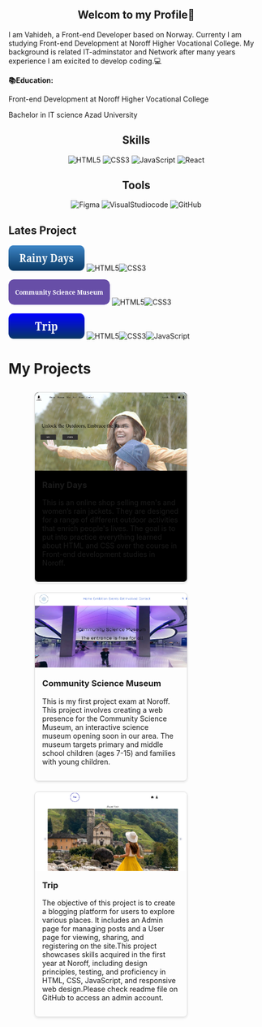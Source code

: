 <div align="center">
 
  ## Welcom to my Profile👋
</div>
 
I am Vahideh, a Front-end Developer based on Norway. Currenty I am studying Front-end Development at Noroff Higher Vocational College. My background is related IT-adminstator and Network after many years experience I am exicited to develop coding.💻
 

 __📚Education:__
 
Front-end Development at Noroff Higher Vocational College

Bachelor in IT science Azad University


<div align="center">

## Skills

![HTML5](https://img.shields.io/badge/html5-%23E34F26.svg?style=for-the-badge&logo=html5&logoColor=white)
![CSS3](https://img.shields.io/badge/css3-%231572B6.svg?style=for-the-badge&logo=css3&logoColor=white)
![JavaScript](https://img.shields.io/badge/javascript-%23323330.svg?style=for-the-badge&logo=javascript&logoColor=%23F7DF1E)
![React](https://img.shields.io/badge/react-%230D4FCE.svg?style=for-the-badge&logo=react&logoColor=white)
  
</div> 

<div align="center">

## Tools

![Figma](https://img.shields.io/badge/Figma-%23194FDB.svg?style=for-the-badge&logo=Figma&logoColor=white)
![VisualStudiocode](https://img.shields.io/badge/VisualStudiocode-%23323330.svg?style=for-the-badge&logo=VisualStudiocode&logoColor=%23194FDB)
![GitHub](https://img.shields.io/badge/github-%23DADDE0.svg?style=for-the-badge&logo=github&logoColor=black)

</div>

<div display="flex";">
 
 ## Lates Project
[<img src="https://github.com/VAbrishamii/VAbrishamii/blob/main/button_rainy-days.png" alt="Icon" width="150" height="50">](https://radiant-peony-d9480c.netlify.app/)  ![HTML5](https://img.shields.io/badge/html5-%23E34F26.svg?style=for-the-badge&logo=html5&logoColor=white)![CSS3](https://img.shields.io/badge/css3-%231572B6.svg?style=for-the-badge&logo=css3&logoColor=white)


[<img src="https://github.com/VAbrishamii/VAbrishamii/blob/main/button_community-science-museum.png" alt="Icon" width="200" height="50">](https://remarkable-sprinkles-138ea8.netlify.app/)  ![HTML5](https://img.shields.io/badge/html5-%23E34F26.svg?style=for-the-badge&logo=html5&logoColor=white)![CSS3](https://img.shields.io/badge/css3-%231572B6.svg?style=for-the-badge&logo=css3&logoColor=white)


[<img src="https://github.com/VAbrishamii/VAbrishamii/blob/main/button_trip.png" alt="Icon" width="150" height="50">](https://splendorous-sundae-6d65a8.netlify.app)   ![HTML5](https://img.shields.io/badge/html5-%23E34F26.svg?style=for-the-badge&logo=html5&logoColor=white)![CSS3](https://img.shields.io/badge/css3-%231572B6.svg?style=for-the-badge&logo=css3&logoColor=white)![JavaScript](https://img.shields.io/badge/javascript-%23323330.svg?style=for-the-badge&logo=javascript&logoColor=%23F7DF1E)


</div>

# My Projects

<div style="display: flex; flex-wrap: wrap; justify-content: center; width:80%;">

<!-- Card 1 -->
<div style="border: 1px solid #ddd; border-radius: 8px; width: 300px; margin: 10px; box-shadow: 0 2px 4px rgba(0,0,0,0.1); background-color: black;">
  <a href="https://euphonious-sable-c9725c.netlify.app/" style="text-decoration: none; color: inherit;">
    <img src="https://github.com/VAbrishamii/VAbrishamii/blob/main/rainy%20days.png" alt="Project Image" style="width: 100%; border-top-left-radius: 8px; border-top-right-radius: 8px;">
    <div style="padding: 15px;">
      <h3 style="margin-top: 0;">Rainy Days</h3>
      <p>This is an online shop selling men's and women’s rain jackets. They are designed for a range of different outdoor activities that enrich people's lives. The goal is to put into practice everything learned about HTML and CSS over the course in Front-end development studies in Noroff.</p>
    </div>
  </a>
</div>

<!-- Card 2 -->
<div style="border: 1px solid #ddd; border-radius: 8px; width: 300px; margin: 10px; box-shadow: 0 2px 4px rgba(0,0,0,0.1);">
  <a href="https://remarkable-sprinkles-138ea8.netlify.app/" style="text-decoration: none; color: inherit;">
    <img src="https://github.com/VAbrishamii/VAbrishamii/blob/main/museum.png" alt="Project Image" style="width: 100%; border-top-left-radius: 8px; border-top-right-radius: 8px;">
    <div style="padding: 15px;">
      <h3 style="margin-top: 0;">Community Science Museum</h3>
      <p>This is my first project exam at Noroff. This project involves creating a web presence for the Community Science Museum, an interactive science museum opening soon in our area. The museum targets primary and middle school children (ages 7-15) and families with young children.</p>
    </div>
  </a>
</div>

<div style="border: 1px solid #ddd; border-radius: 8px; width: 300px; margin: 10px; box-shadow: 0 2px 4px rgba(0,0,0,0.1);">
  <a href="https://splendorous-sundae-6d65a8.netlify.app" style="text-decoration: none; color: inherit;">
    <img src="https://github.com/VAbrishamii/VAbrishamii/blob/main/blog%20posts.png" alt="Project Image" style="width: 100%; border-top-left-radius: 8px; border-top-right-radius: 8px;">
    <div style="padding: 15px;">
      <h3 style="margin-top: 0;">Trip</h3>
      <p>The objective of this project is to create a blogging platform for users to explore various places. It includes an Admin page for managing posts and a User page for viewing, sharing, and registering on the site.This project showcases skills acquired in the first year at Noroff, including design principles, testing, and proficiency in HTML, CSS, JavaScript, and responsive web design.Please check readme file on GitHub to access an admin account.</p>
    </div>
  </a>
</div>



</div>








         






